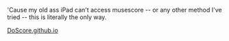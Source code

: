 'Cause my old ass iPad can't access musescore -- or any other method I've tried -- this is literally the only way.

[DoScore.github.io](https://doscore.github.io/)
